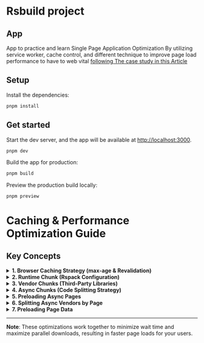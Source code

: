 # Rsbuild project

## App

App to practice and learn Single Page Application Optimization
By utilizing service worker, cache control, and different technique to improve page load performance to have to web vital
[following The case study in this Article](https://github.com/theninthsky/client-side-rendering?tab=readme-ov-file)

## Setup

Install the dependencies:

```bash
pnpm install
```

## Get started

Start the dev server, and the app will be available at [http://localhost:3000](http://localhost:3000).

```bash
pnpm dev
```

Build the app for production:

```bash
pnpm build
```

Preview the production build locally:

```bash
pnpm preview
```

# Caching & Performance Optimization Guide

## Key Concepts

<details>
<summary><strong>1. Browser Caching Strategy (max-age & Revalidation)</strong></summary>

<br>

The browser handles caching differently for your main HTML file versus versioned assets:

- **index.html**: The browser sets `max-age=0`, which forces it to check with the server every time. This is called revalidation - the browser sends a conditional request using ETag or Last-Modified headers. The server then decides whether to send back a fresh copy (200) or tell the browser to use its cached version (304).

- **Versioned Assets** (like `app.abc123.js`): These use whatever `max-age` you configure. The browser doesn't revalidate - it just serves from cache until the time expires. Once expired, it makes a conditional request to decide between cache or server.

</details>

<details>
<summary><strong>2. Runtime Chunk (Rspack Configuration)</strong></summary>

<br>

Runtime code is a small piece that the bundler injects into your app to make everything work together. It handles:

- Connecting different modules
- Resolving dependencies between files
- Managing dynamic imports (lazy loading)

By separating this into its own chunk, you keep it isolated from your main application code.

</details>

<details>
<summary><strong>3. Vendor Chunks (Third-Party Libraries)</strong></summary>

<br>

We create a separate chunk called "vendor" that contains all your `node_modules` code. Here's why this matters:

- Your own code changes frequently, but libraries like React and React Query stay the same
- When users revisit your site, only the main chunk (your code) downloads from the server
- Vendor code loads from cache, making the site faster

**Pro tip**: You can create individual chunks for each library. This way, when you add a new library, only that new code needs to download. Some smaller libraries might stay bundled together based on the size threshold set by your bundler.

</details>

<details>
<summary><strong>4. Async Chunks (Code Splitting Strategy)</strong></summary>

<br>

With `chunks: 'initial'`, each lazy-loaded component is processed separately. That's why something like `react-big-calendar` gets bundled together with `contact.jsx` instead of going into a shared vendor chunk.

Switch to `chunks: 'all'` to create optimized bundles for both synchronous code and async code (like lazy-loaded components). This creates better vendor splitting across your entire app.

</details>

<details>
<summary><strong>5. Preloading Async Pages</strong></summary>

<br>

Normally, when your main JavaScript loads, it then starts downloading page-specific code like `home.js`. We can do better:

Using Rspack's HTML inject feature, we can download the home page JavaScript at the same time as the main bundle:

- We hook into the build process to get all asset paths
- Map these assets to their corresponding routes
- Inject a small script into the HTML that checks the current URL
- Add `<link rel="preload">` tags for the matching page assets

**Result**: Your home page JavaScript downloads in parallel with the main bundle.

</details>

<details>
<summary><strong>6. Splitting Async Vendors by Page</strong></summary>

<br>

By default, vendor code for lazy-loaded pages only downloads after the page JavaScript loads. We can improve this:

Create vendor chunks based on which pages use them. For example, if both the About and Contact pages use Day.js, create a single `about+contact` chunk containing Day.js. Now this vendor chunk can download in parallel with the page chunks.

Using the injectAssets plugin, we map vendors to routes so we know which vendor chunks are needed for each page.

</details>

<details>
<summary><strong>7. Preloading Page Data</strong></summary>

<br>

Typically, page data only starts downloading after the page JavaScript executes. We can be smarter:

Since we know what data each page needs, we can create a page manifest that lists:

- Page URLs
- Required data endpoints

Then we fetch this data in parallel with the main JavaScript and page JavaScript downloads. When the page code executes, it finds the data already waiting in the cache.

</details>

---

**Note**: These optimizations work together to minimize wait time and maximize parallel downloads, resulting in faster page loads for your users.
